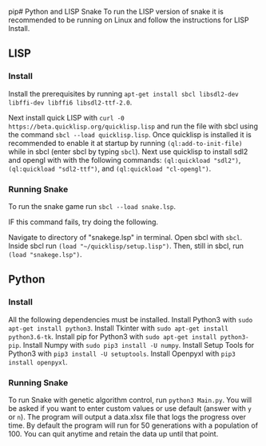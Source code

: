 pip# Python and LISP Snake
To run the LISP version of snake it is recommended to be running on Linux and follow the instructions for LISP Install.

## LISP
### Install
Install the prerequisites by running `apt-get install sbcl libsdl2-dev libffi-dev libffi6 libsdl2-ttf-2.0`.

Next install quick LISP with `curl -0 https://beta.quicklisp.org/quicklisp.lisp` and run the file with sbcl using the 
command `sbcl --load quicklisp.lisp`. Once quicklisp is installed it is recommended to enable it at startup by running 
`(ql:add-to-init-file)` while in sbcl (enter sbcl by typing `sbcl`). Next use quicklisp to install sdl2 and opengl with
with the following commands: `(ql:quickload "sdl2")`, `(ql:quickload "sdl2-ttf")`, and `(ql:quickload "cl-opengl")`. 

### Running Snake
To run the snake game run `sbcl --load snake.lsp`.

IF this command fails, try doing the following.

Navigate to directory of "snakege.lsp" in terminal.
Open sbcl with `sbcl`.
Inside sbcl run `(load "~/quicklisp/setup.lisp")`.
Then, still in sbcl, run `(load "snakege.lsp")`.

## Python
### Install
All the following dependencies must be installed.
Install Python3 with `sudo apt-get install python3`.
Install Tkinter with `sudo apt-get install python3.6-tk`.
Install pip for Python3 with `sudo apt-get install python3-pip`.
Install Numpy with `sudo pip3 install -U numpy`.
Install Setup Tools for Python3 with `pip3 install -U setuptools`.
Install Openpyxl with `pip3 install openpyxl`.

### Running Snake
To run Snake with genetic algorithm control, run `python3 Main.py`. You will be asked if you want to enter custom values or use default (answer with `y` or `n`). The program will output a data.xlsx file that logs the progress over time. By default the program will run for 50 generations with a population of 100. You can quit anytime and retain the data up until that point.
